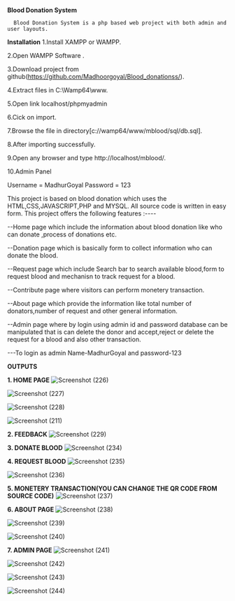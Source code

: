 **Blood Donation System**

      Blood Donation System is a php based web project with both admin and user layouts.

**Installation**
1.Install XAMPP or WAMPP.

2.Open WAMPP Software .

3.Download project from github(https://github.com/Madhoorgoyal/Blood_donationss/).

4.Extract files in C:\Wamp64\www.

5.Open link localhost/phpmyadmin

6.Cick on import.

7.Browse the file in directory[c://wamp64/www/mblood/sql/db.sql].

8.After importing successfully.

9.Open any browser and type http://localhost/mblood/.

10.Admin Panel

Username = MadhurGoyal
Password = 123


  This project is based on blood donation which uses the HTML,CSS,JAVASCRIPT,PHP and MYSQL. All source code is written in easy form. This project offers the following features :----

--Home page which include the information about blood donation like who can donate ,process of donations etc.

--Donation page which is basically form to collect information who can donate the blood.

--Request page which include Search bar to search available blood,form to request blood and mechanisn to track request for a blood.

--Contribute page where visitors can perform monetery transaction.

--About page which provide the information like total number of donators,number of request and other general information.

--Admin page where by login using admin id and password database can be manipulated that is can delete the donor and accept,reject or delete the request for a blood and also other transaction.

---To login as admin    Name-MadhurGoyal              and                    password-123


**OUTPUTS**

**1. HOME PAGE** 
![Screenshot (226)](https://github.com/user-attachments/assets/26eafeb3-0321-4e98-b71b-58accc17934a)

![Screenshot (227)](https://github.com/user-attachments/assets/3f8fee3f-0e16-41e3-b9fc-ba8caf53595d)

![Screenshot (228)](https://github.com/user-attachments/assets/251f34dc-17a4-4c0f-806a-325918d10e64)

![Screenshot (211)](https://github.com/user-attachments/assets/71f5f326-8c75-430a-bd8e-057493eabcaf)


**2. FEEDBACK** 
![Screenshot (229)](https://github.com/user-attachments/assets/1d320b41-06d4-43a3-ae5d-ffa5f289e5e5)


**3. DONATE BLOOD** 
![Screenshot (234)](https://github.com/user-attachments/assets/2751e9b9-23ac-4501-97ab-179715c368fd)


**4. REQUEST BLOOD** 
![Screenshot (235)](https://github.com/user-attachments/assets/556a4fcf-7310-4eb0-bd16-3debc23a3b07)

![Screenshot (236)](https://github.com/user-attachments/assets/928f770a-b760-403f-9e25-058a24581d6d)


**5. MONETERY TRANSACTION(YOU CAN CHANGE THE QR CODE FROM SOURCE CODE)** 
![Screenshot (237)](https://github.com/user-attachments/assets/31c036f1-0066-4596-9614-0e8a3a6ca511)


**6. ABOUT PAGE** 
![Screenshot (238)](https://github.com/user-attachments/assets/e021ed57-71cd-4d3b-be89-a817b5f370d8)

![Screenshot (239)](https://github.com/user-attachments/assets/55074ae8-ad26-44dd-b942-b8360c16ba44)

![Screenshot (240)](https://github.com/user-attachments/assets/806784af-cc40-4e42-aed3-e4e95134997b)



**7. ADMIN PAGE** 
![Screenshot (241)](https://github.com/user-attachments/assets/1fe284f9-d6c8-460c-b88f-3200dd0773a1)

![Screenshot (242)](https://github.com/user-attachments/assets/a1509c6c-fd93-486c-ae5c-4d72fe34057e)

![Screenshot (243)](https://github.com/user-attachments/assets/dd66617d-cce6-4d1e-a4a1-8554038215fa)

![Screenshot (244)](https://github.com/user-attachments/assets/11bf1304-9349-47e3-8a21-6463cc8be99d)













